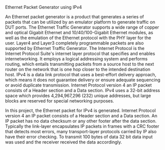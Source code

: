 Ethernet Packet Generator using IPv4


An Ethernet packet generator is a product that generates a series of packets that can be utilized by an emulator platform to generate traffic on DUT ports. The Ethernet Traffic Generator supports a wide range of copper and optical Gigabit Ethernet and 10/40/100-Gigabit Ethernet modules, as well as the emulation of the Ethernet protocol with the PHY layer for the user. Layer4 and Layer3 completely programmable packets are also supported by Ethernet Traffic Generator. 
The Internet Protocol is the Internet Protocol Suite's internet layer protocol that specifies and enables internetworking. It employs a logical addressing system and performs routing, which entails transmitting packets from a source host to the next router on the network that is one hop closer to the intended destination host. IPv4 is a data link protocol that uses a best-effort delivery approach, which means it does not guarantee delivery or ensure adequate sequencing or avoid duplicate transmission. Internet Protocol version 4 an IP packet consists of a Header section and a Data section. IPv4 uses a 32-bit address space which provides 4,294,967,296 (232) unique addresses, but large blocks are reserved for special networking purposes.

In this project, the Ethernet packet for IPv4 is generated. Internet Protocol version 4 an IP packet consists of a Header section and a Data section. An IP packet has no data checksum or any other footer after the data section. Typically the link-layer encapsulates IP packets in frames with a CRC footer that detects most errors, many transport-layer protocols carried by IP also have their error checking. To transmit 100 bytes of data 32 bit data input was used and the receiver received the data accordingly.  
